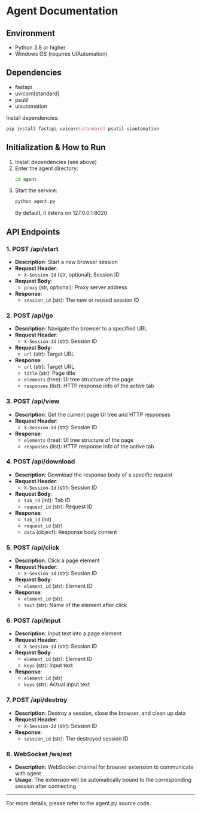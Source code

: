 # Agent Documentation

## Environment
- Python 3.8 or higher
- Windows OS (requires UIAutomation)

## Dependencies
- fastapi
- uvicorn[standard]
- psutil
- uiautomation

Install dependencies:
```bash
pip install fastapi uvicorn[standard] psutil uiautomation
```

## Initialization & How to Run
1. Install dependencies (see above)
2. Enter the agent directory:
   ```bash
   cd agent
   ```
3. Start the service:
   ```bash
   python agent.py
   ```
   By default, it listens on 127.0.0.1:8020

## API Endpoints

### 1. POST /api/start
- **Description**: Start a new browser session
- **Request Header**:
  - `X-Session-Id` (str, optional): Session ID
- **Request Body**:
  - `proxy` (str, optional): Proxy server address
- **Response**:
  - `session_id` (str): The new or reused session ID

### 2. POST /api/go
- **Description**: Navigate the browser to a specified URL
- **Request Header**:
  - `X-Session-Id` (str): Session ID
- **Request Body**:
  - `url` (str): Target URL
- **Response**:
  - `url` (str): Target URL
  - `title` (str): Page title
  - `elements` (tree): UI tree structure of the page
  - `responses` (list): HTTP response info of the active tab

### 3. POST /api/view
- **Description**: Get the current page UI tree and HTTP responses
- **Request Header**:
  - `X-Session-Id` (str): Session ID
- **Response**:
  - `elements` (tree): UI tree structure of the page
  - `responses` (list): HTTP response info of the active tab

### 4. POST /api/download
- **Description**: Download the response body of a specific request
- **Request Header**:
  - `X-Session-Id` (str): Session ID
- **Request Body**:
  - `tab_id` (int): Tab ID
  - `request_id` (str): Request ID
- **Response**:
  - `tab_id` (int)
  - `request_id` (str)
  - `data` (object): Response body content

### 5. POST /api/click
- **Description**: Click a page element
- **Request Header**:
  - `X-Session-Id` (str): Session ID
- **Request Body**:
  - `element_id` (str): Element ID
- **Response**:
  - `element_id` (str)
  - `text` (str): Name of the element after click

### 6. POST /api/input
- **Description**: Input text into a page element
- **Request Header**:
  - `X-Session-Id` (str): Session ID
- **Request Body**:
  - `element_id` (str): Element ID
  - `keys` (str): Input text
- **Response**:
  - `element_id` (str)
  - `keys` (str): Actual input text

### 7. POST /api/destroy
- **Description**: Destroy a session, close the browser, and clean up data
- **Request Header**:
  - `X-Session-Id` (str): Session ID
- **Response**:
  - `session_id` (str): The destroyed session ID

### 8. WebSocket /ws/ext
- **Description**: WebSocket channel for browser extension to communicate with agent
- **Usage**: The extension will be automatically bound to the corresponding session after connecting

---

For more details, please refer to the agent.py source code. 